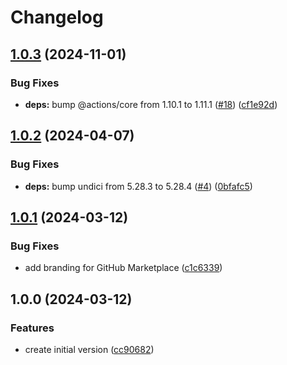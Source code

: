 # Changelog

## [1.0.3](https://github.com/parkerbxyz/add-anchor-links/compare/v1.0.2...v1.0.3) (2024-11-01)


### Bug Fixes

* **deps:** bump @actions/core from 1.10.1 to 1.11.1 ([#18](https://github.com/parkerbxyz/add-anchor-links/issues/18)) ([cf1e92d](https://github.com/parkerbxyz/add-anchor-links/commit/cf1e92da9a56e95975d70b1b4e3b47f3a08ad20b))

## [1.0.2](https://github.com/parkerbxyz/add-anchor-links/compare/v1.0.1...v1.0.2) (2024-04-07)


### Bug Fixes

* **deps:** bump undici from 5.28.3 to 5.28.4 ([#4](https://github.com/parkerbxyz/add-anchor-links/issues/4)) ([0bfafc5](https://github.com/parkerbxyz/add-anchor-links/commit/0bfafc5347ad651c1eb17c5c4c4703def1847d5a))

## [1.0.1](https://github.com/parkerbxyz/add-anchor-links/compare/v1.0.0...v1.0.1) (2024-03-12)


### Bug Fixes

* add branding for GitHub Marketplace ([c1c6339](https://github.com/parkerbxyz/add-anchor-links/commit/c1c63398870c87edfe57d4fcdf27926a7f68c27a))

## 1.0.0 (2024-03-12)


### Features

* create initial version ([cc90682](https://github.com/parkerbxyz/add-anchor-links/commit/cc90682fb80c48ba7248722f2311e00d910c9510))

